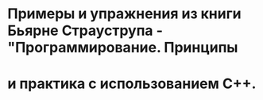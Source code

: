 # Примеры и упражнения из книги Бьярне Страуструпа - "Программирование. Принципы
# и практика с использованием C++.

